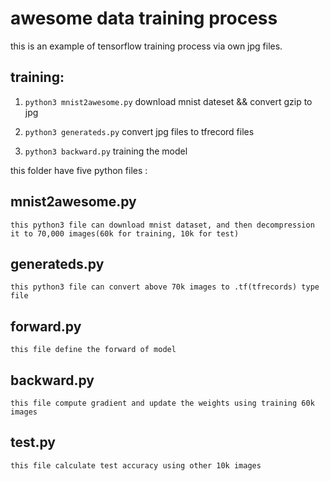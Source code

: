 awesome data training process
=====

this is an example of tensorflow training process via own jpg files.

training:
-----
1. ```python3 mnist2awesome.py```  download mnist dateset && convert gzip to jpg

1. ```python3 generateds.py``` convert jpg files to tfrecord files

1. ```python3 backward.py``` training the model

this folder have five python files :

mnist2awesome.py
-----
	this python3 file can download mnist dataset, and then decompression it to 70,000 images(60k for training, 10k for test)

generateds.py
-----

	this python3 file can convert above 70k images to .tf(tfrecords) type file

forward.py
-----

	this file define the forward of model

backward.py
-----

	this file compute gradient and update the weights using training 60k images

test.py
-----
	this file calculate test accuracy using other 10k images

